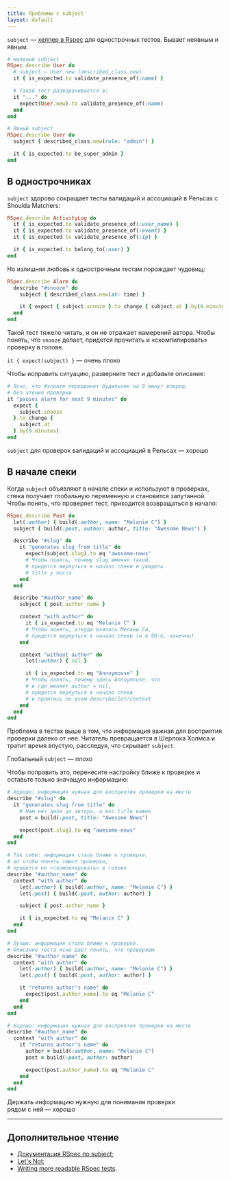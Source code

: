 ```yaml
---
title: Проблемы с subject
layout: default
---
```


`subject` — [хелпер в Rspec](https://github.com/rspec/rspec-core/blob/910eb7fb3184ea23a8cd8bd13b14ac84ca39664c/lib/rspec/core/memoized_helpers.rb#L57-L62) для однострочных тестов. Бывает неявным и явным.

```ruby
# Неявный subject
RSpec.describe User do
  # subject — User.new (described_class.new)
  it { is_expected.to validate_presence_of(:name) }

  # Такой тест разворачивается в:
  it "..." do
    expect(User.new).to validate_presence_of(:name)
  end
end

# Явный subject
RSpec.describe User do
  subject { described_class.new(role: "admin") }

  it { is_expected.to be_super_admin }
end
```

## В однострочниках
`subject` здорово сокращает тесты валидаций и ассоциаций в Рельсах с Shoulda Matchers:

```ruby
RSpec.describe ActivityLog do
  it { is_expected.to validate_presence_of(:user_name) }
  it { is_expected.to validate_presence_of(:event) }
  it { is_expected.to validate_presence_of(:ip) }

  it { is_expected.to belong_to(:user) }
end
```

Но излишняя любовь к однострочным тестам порождает чудовищ:

```ruby
RSpec.describe Alarm do
  describe "#snooze" do
    subject { described_class.new(at: time) }

    it { expect { subject.snooze }.to change { subject.at }.by(9.minutes)
  end
end
```

Такой тест тяжело читать, и он не отражает намерений автора. Чтобы понять, что `snooze` делает, придется прочитать и «скомпилировать» проверку в голове.

<div class="outstanding outstanding--therule">
  <code>it { expect(subject) }</code> — очень плохо
</div>

Чтобы исправить ситуацию, разверните тест и добавьте описание:

```ruby
# Ясно, что #snooze передвинет будильник на 9 минут вперед,
# без чтения проверки
it "pauses alarm for next 9 minutes" do
  expect {
    subject.snooze
  }.to change {
    subject.at
  }.by(9.minutes)
end
```
<div class="outstanding outstanding--therule">
  <code>subject</code> для проверок валидаций и ассоциаций в Рельсах — хорошо
</div>

## В начале спеки
Когда `subject` объявляют в начале спеки и используют в проверках, спека получает глобальную переменную и становится запутанной. Чтобы понять, что проверяет тест, приходится возвращаться в начало:

```ruby
RSpec.describe Post do
  let(:author) { build(:author, name: "Melanie C") }
  subject { build(:post, author: author, title: "Awesome News") }

  describe "#slug" do
    it "generates slug from title" do
      expect(subject.slug).to eq "awesome-news"
      # Чтобы понять, почему slug именно такой,
      # придется вернуться в начало спеки и увидеть
      # title у поста
    end
  end

  describe "#author_name" do
    subject { post.author_name }

    context "with author" do
      it { is_expected.to eq "Melanie C" }
      # Чтобы понять, откуда взялась Мелани Си,
      # придется вернуться в начало спеки (и в 90-е, конечно)
    end

    context "without author" do
      let(:author) { nil }

      it { is_expected.to eq "Annoymouse" }
      # Чтобы понять, почему здесь Annoymouse, что
      # и где меняет author = nil,
      # придется вернуться в начало спеки
      # и пройтись по всем describe/let/context
    end
  end
end
```

Проблема в тестах выше в том, что информация важная для восприятия проверки далеко от нее. Читатель превращается в Шерлока Холмса и тратит время впустую, расследуя, что скрывает `subject`.

<div class="outstanding outstanding--therule">
  Глобальный <code>subject</code> — плохо
</div>

Чтобы поправить это, перенесите настройку ближе к проверке и оставьте только значащую информацию:

```ruby
# Хорошо: информация нужная для восприятия проверки на месте
describe "#slug" do
  it "generates slug from title" do
    # Нам нет дела до автора, а вот title важен
    post = build(:post, title: "Awesome News")

    expect(post.slug).to eq "awesome-news"
  end
end
```

```ruby
# Так себе: информация стала ближе к проверке,
# но чтобы понять смысл проверки,
# придется ее «скомпилировать» в голове
describe "#author_name" do
  context "with author" do
    let(:author) { build(:author, name: "Melanie C") }
    let(:post) { build(:post, author: author) }

    subject { post.author_name }

    it { is_expected.to eq "Melanie C" }
  end
end
```

```ruby
# Лучше: информация стала ближе к проверке.
# Описание теста ясно дает понять, что проверяем
describe "#author_name" do
  context "with author" do
    let(:author) { build(:author, name: "Melanie C") }
    let(:post) { build(:post, author: author) }

    it "returns author's name" do
      expect(post.author_name).to eq "Melanie C"
    end
  end
end
```

```ruby
# Хорошо: информация нужная для восприятия проверки на месте
describe "#author_name" do
  context "with author" do
    it "returns author's name" do
      author = build(:author, name: "Melanie C")
      post = build(:post, author: author)

      expect(post.author_name).to eq "Melanie C"
    end
  end
end
```

<div class="outstanding outstanding--therule">
  Держать информацию нужную для понимания проверки рядом с ней — хорошо
</div>

--------------------------------

## Дополнительное чтение

* [Документация RSpec по subject](https://www.relishapp.com/rspec/rspec-core/v/3-5/docs/subject/implicitly-defined-subject);
* [Let's Not](https://robots.thoughtbot.com/lets-not);
* [Writing more readable RSpec tests](http://linduxed.com/blog/2014/08/24/writing-more-readable-rspec-tests/).
